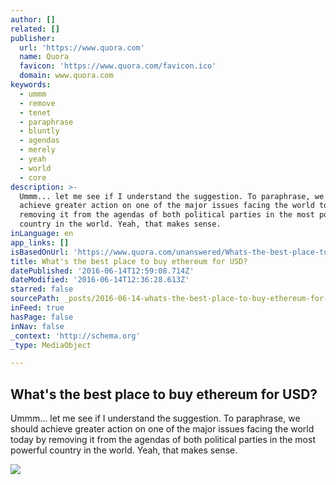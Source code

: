 ```yaml
---
author: []
related: []
publisher:
  url: 'https://www.quora.com'
  name: Quora
  favicon: 'https://www.quora.com/favicon.ico'
  domain: www.quora.com
keywords:
  - ummm
  - remove
  - tenet
  - paraphrase
  - bluntly
  - agendas
  - merely
  - yeah
  - world
  - core
description: >-
  Ummm... let me see if I understand the suggestion. To paraphrase, we should
  achieve greater action on one of the major issues facing the world today by
  removing it from the agendas of both political parties in the most powerful
  country in the world. Yeah, that makes sense.
inLanguage: en
app_links: []
isBasedOnUrl: 'https://www.quora.com/unanswered/Whats-the-best-place-to-buy-ethereum-for-USD'
title: What's the best place to buy ethereum for USD?
datePublished: '2016-06-14T12:59:08.714Z'
dateModified: '2016-06-14T12:36:28.613Z'
starred: false
sourcePath: _posts/2016-06-14-whats-the-best-place-to-buy-ethereum-for-usd.md
inFeed: true
hasPage: false
inNav: false
_context: 'http://schema.org'
_type: MediaObject

---
```

<article style=""><h1>What's the best place to buy ethereum for USD?</h1><p>Ummm... let me see if I understand the suggestion. To paraphrase, we should achieve greater action on one of the major issues facing the world today by removing it from the agendas of both political parties in the most powerful country in the world. Yeah, that makes sense.</p><img src="https://qsf.is.quoracdn.net/-images.new_grid.fb_share_default.pnge6dde9cfa6e03c43.png" /></article>